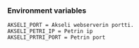 
### Environment variables

```
AKSELI_PORT = Akseli webserverin portti.
AKSELI_PETRI_IP = Petrin ip
AKSELI_PRTRI_PORT = Petrin port
```